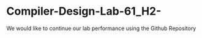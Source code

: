 # Compiler-Design-Lab-61_H2-
We would like to continue our lab performance using the Github Repository
